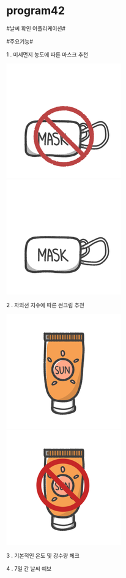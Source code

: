 # program42
#날씨 확인 어플리케이션#

#주요기능#

1 . 미세먼지 농도에 따른 마스크 추천

![nomask](./MayWeather/app/src/main/res/drawable/nomask.png)
![mask](./MayWeather/app/src/main/res/drawable/mask.png)

2 . 자외선 지수에 따른 썬크림 추천

![suncream](./MayWeather/app/src/main/res/drawable/suncream.png)
![suncreamx](./MayWeather/app/src/main/res/drawable/suncreamx.png)

3 . 기본적인 온도 및 강수량 체크

4 . 7일 간 날씨 예보

